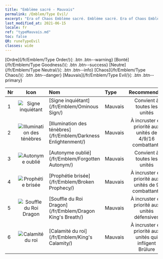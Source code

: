 ```yaml
---
title: "Emblème sacré - Mauvais"
permalink: /Emblem/Type Evil/
excerpt: "Era of Chaos Emblème sacré. Emblème sacré. Era of Chaos Emblème sacré Mauvais. Era of Chaos Mauvais"
last_modified_at: 2021-06-15
locale: fr
ref: "typeMauvais.md"
toc: false
QR: runeTypeEvil
classes: wide
---
```


  [Ordre](/fr/Emblem/Type Order/){: .btn .btn--warning}   [Bonté](/fr/Emblem/Type Goodness/){: .btn .btn--success}   [Neutre](/fr/Emblem/Type Neutral/){: .btn .btn--info}   [Chaos](/fr/Emblem/Type Chaos/){: .btn .btn--danger}   [Mauvais](/fr/Emblem/Type Evil/){: .btn .btn--primary} 

  |  Nr  | Icon |             Nom            |    Type    |   Recommended   |
  |:-----|:--:|:----------------------------|:-----------|:---------------:|
  | 1 | ![Signe inquiétant](/images/r/rune_icon_504.png) | [Signe inquiétant](/fr/Emblem/Ominous Sign/) | Mauvais | Convient à toutes les unités | 
  | 2 | ![Illumination des ténèbres](/images/r/rune_icon_506.png) | [Illumination des ténèbres](/fr/Emblem/Darkness Enlightenment/) | Mauvais | À incruster en priorité aux unités de 4/9/16 combattants | 
  | 3 | ![Autonyme oublié](/images/r/rune_icon_501.png) | [Autonyme oublié](/fr/Emblem/Forgotten Autonym/) | Mauvais | Convient à toutes les unités | 
  | 4 | ![Prophétie brisée](/images/r/rune_icon_503.png) | [Prophétie brisée](/fr/Emblem/Broken Prophecy/) | Mauvais | À incruster en priorité aux unités de 9 combattants | 
  | 5 | ![Souffle du Roi Dragon](/images/r/rune_icon_505.png) | [Souffle du Roi Dragon](/fr/Emblem/Dragon King's Breath/) | Mauvais | À incruster en priorité aux unités défensives | 
  | 6 | ![Calamité du roi](/images/r/rune_icon_502.png) | [Calamité du roi](/fr/Emblem/King's Calamity/) | Mauvais | À incruster en priorité aux unités qui infligent Brûlure | 
